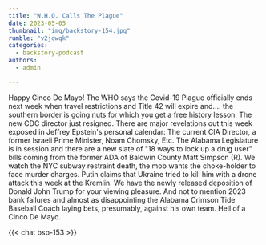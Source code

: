 ```yaml
---
title: "W.H.O. Calls The Plague"
date: 2023-05-05
thumbnail: "img/backstory-154.jpg"
rumble: "v2jowqk"
categories: 
  - backstory-podcast
authors: 
  - admin

---
```


Happy Cinco De Mayo! The WHO says the Covid-19 Plague officially ends next week when travel restrictions and Title 42 will expire and.... the southern border is going nuts for which you get a free history lesson. The new CDC director just resigned. There are major revelations out this week exposed in Jeffrey Epstein's personal calendar: The current CIA Director, a former Israeli Prime Minister, Noam Chomsky, Etc. The Alabama Legislature is in session and there are a new slate of "18 ways to lock up a drug user" bills coming from the former ADA of Baldwin County Matt Simpson (R). We watch the NYC subway restraint death, the mob wants the choke-holder to face murder charges. Putin claims that Ukraine tried to kill him with a drone attack this week at the Kremlin. We have the newly released deposition of Donald John Trump for your viewing pleasure. And not to mention 2023 bank failures and almost as disappointing the Alabama Crimson Tide Baseball Coach laying bets, presumably, against his own team. Hell of a Cinco De Mayo.

{{< chat bsp-153 >}}